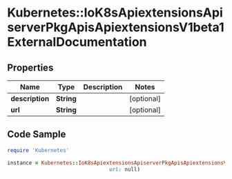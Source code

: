 # Kubernetes::IoK8sApiextensionsApiserverPkgApisApiextensionsV1beta1ExternalDocumentation

## Properties

Name | Type | Description | Notes
------------ | ------------- | ------------- | -------------
**description** | **String** |  | [optional] 
**url** | **String** |  | [optional] 

## Code Sample

```ruby
require 'Kubernetes'

instance = Kubernetes::IoK8sApiextensionsApiserverPkgApisApiextensionsV1beta1ExternalDocumentation.new(description: null,
                                 url: null)
```


